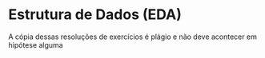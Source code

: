 # Estrutura de Dados (EDA)
A cópia dessas resoluções de exercícios é plágio e não deve acontecer em hipótese alguma
